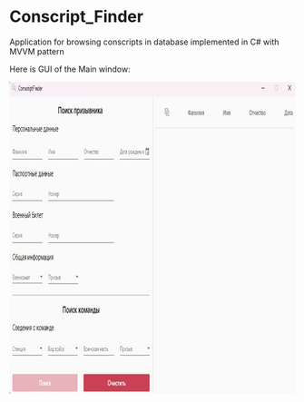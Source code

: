# Conscript_Finder
Application for browsing conscripts in database implemented in C# with MVVM pattern

Here is GUI of the Main window:

<p>
  <img src = "https://github.com/trxerick/Conscript_Finder/blob/main/GUI_Demo/GUI_1.jpg" Width=600 Height=550/>
</p>
